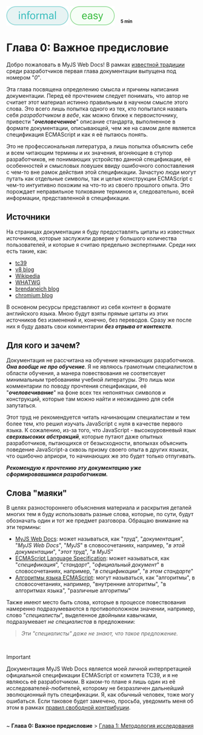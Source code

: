 <div>
    <img src='assets/informal.svg'>
    <img src='assets/easy.svg'>
    &nbsp;&nbsp;
    <sup><b>5 min</b></sup>
</div>

# Глава 0: Важное предисловие

Добро пожаловать в MyJS Web Docs! В рамках
[известной традиции](https://en.wikipedia.org/wiki/Zero-based_numbering) среди разработчиков первая
глава документации выпущена под номером "_0_".

Эта глава посвящена определению смысла и причины написания документации. Перед её прочтением следует
понимать, что автор не считает этот материал истинно правильным в научном смысле этого слова. Это
всего лишь попытка одного из тех, кто попытался назвать себя _разработчиком в вебе_, как можно ближе
к первоисточнику, привести "**_очеловеченное_**" описание стандарта, выполненное в формате
документации, описывающей, чем же на самом деле является спецификация ECMAScript и как я её пытаюсь
понять.

Это не профессиональная литература, а лишь попытка объяснить себе и всем читающим термины и их
значения, вгоняющие в ступор разработчиков, не понимающих устройство данной спецификации, её
особенностей и смысловых ловушек ввиду ошибочного сопоставления с чем-то вне рамок действия этой
спецификации. Зачастую люди могут путать как отдельные символы, так и целые конструкции ECMAScript с
чем-то интуитивно похожим на что-то из своего прошлого опыта. Это порождает неправильное толкование
терминов и, следовательно, всей информации, представленной в спецификации.

## Источники

На страницах документации я буду предоставлять цитаты из известных источников, которые заслужили
доверие у большого количества пользователей, и которые я считаю предельно экспертными. Среди них
есть такие, как:

-   [tc39](https://tc39.es/ecma262/multipage/)
-   [v8 blog](https://v8.dev/blog)
-   [Wikipedia](https://www.wikipedia.org/)
-   [WHATWG](https://spec.whatwg.org/)
-   [brendaneich blog](https://brendaneich.com/)
-   [chromium blog](https://blog.chromium.org/)

В основном ресурсы представляют из себя контент в формате английского языка. Мною будут взяты прямые
цитаты из этих источников без изменений и, конечно, без переводов. Сразу же после них я буду давать
свои комментарии **_без отрыва от контекста_**.

## Для кого и зачем?

Документация не рассчитана на обучение начинающих разработчиков. **_Она вообще не про обучение_**. Я
не являюсь грамотным специалистом в области обучения, а манера повествования не соответсвует
минимальным требованиям учебной литературы. Это лишь мои комментарии по поводу прочтения
спецификации, её "**_очеловечивание_**" на фоне всех тех непонятных символов и конструкций, которые
там можно найти и неожиданно для себя запутаться.

Этот труд не рекомендуется читать начинающим специалистам и тем более тем, кто решил изучать
JavaScript с нуля в качестве первого языка. К сожалению, из-за того, что JavaScript -
высокоуровневый язык **_сверхвысоких абстракций_**, которые путают даже опытных разработчиков,
пытающихся от безысходности, впопыхах объяснить поведение JavaScript-а сквозь призму своего опыта в
других языках, что ошибочно априори, то начинающих же это будет только отпугивать.

**_Рекомендую к прочтению эту документацию уже сформировавшимся разработчикам._**

## Слова "маяки"

В целях разностороннего объяснения материала и раскрытия деталей многих тем я буду использовать
разные слова, которые, по сути, будут обозначать один и тот же предмет разговора. Обращаю внимание
на эти термины:

-   [MyJS Web Docs](https://github.com/denlove/myJS): может называться, как "_труд_",
    "_документация_", "_MyJS Web Docs_", "_MyJS_" в словосочетаниях, например, "_в этой
    документации_", "_этот труд_", "_в MyJS_"
-   [ECMAScript Language Specification](https://tc39.es/ecma262/multipage/): может называться, как
    "_спецификация_", "_стандарт_", "_официальный документ_" в словосочетаниях, например, "_в
    спецификации_", "_в этом стандарте_"
-   [Алгоритмы языка ECMAScript](https://tc39.es/ecma262/multipage/notational-conventions.html#sec-algorithm-conventions):
    могут называться, как "алгоритмы", в словосочетаниях, например, "внутренние алгоритмы", "в
    алгоритмах языка", "различные алгоритмы"

Также имеют место быть слова, которые в процессе повествования намеренно подразумеваются в
противоположном значении, например, слово "_специалисты_", выделенное двойными кавычками,
подразумевает _не специалистов_ в предложении:

> _Эти "специалисты" даже не знают, что такое предложение._

<br>

> [!IMPORTANT]  
> Документация MyJS Web Docs является моей личной интерпретацией официальной спецификации ECMAScript
> от комитета TC39, и я не являюсь её разработчиком. В каком-то плане я лишь один из её
> исследователей-любителей, которому не безразличен дальнейший эволюционный путь спецификации. Я,
> как обычный человек, тоже могу ошибаться. Если таковое будет замечено, просьба, уведомить меня об
> этом в рамках [правил свободной контрибуции](/CONTRIBUTING.md).

<br> ~ **Глава 0: Важное предисловие** > [Глава 1: Методология исследования](Methodology.md)
